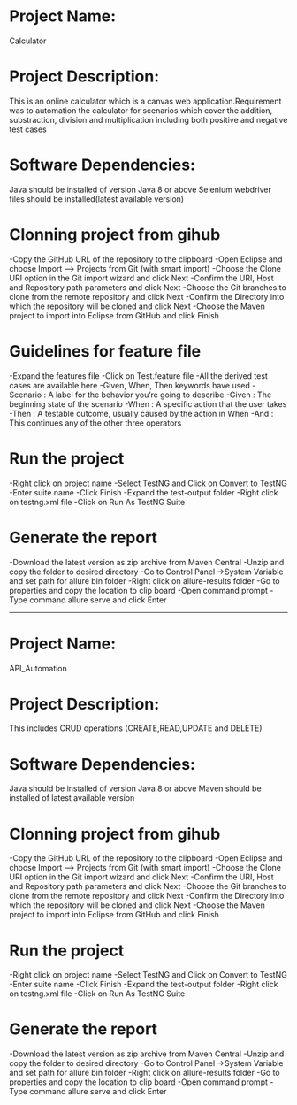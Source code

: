 # Project Name: 
Calculator

# Project Description: 
This is an online calculator which is a canvas web application.Requirement was to automation the calculator for scenarios which cover the addition, substraction, division and multiplication including both positive and negative test cases

# Software Dependencies:
Java should be installed of version Java 8 or above 
Selenium webdriver files should be installed(latest available version)

# Clonning project from gihub
 -Copy the GitHub URL of the repository to the clipboard
 -Open Eclipse and choose Import –> Projects from Git (with smart import)
 -Choose the Clone URI option in the Git import wizard and click Next
 -Confirm the URI, Host and Repository path parameters and click Next
 -Choose the Git branches to clone from the remote repository and click Next
 -Confirm the Directory into which the repository will be cloned and click Next
 -Choose the Maven project to import into Eclipse from GitHub and click Finish

# Guidelines for feature file
 -Expand the features file
 -Click on Test.feature file
 -All the derived test cases are available here
 -Given, When, Then keywords have used
 -Scenario : A label for the behavior you’re going to describe
 -Given : The beginning state of the scenario
 -When : A specific action that the user takes
 -Then : A testable outcome, usually caused by the action in When
 -And : This continues any of the other three operators  

# Run the project
 -Right click on project name
 -Select TestNG and Click on Convert to TestNG
 -Enter suite name
 -Click Finish
 -Expand the test-output folder
 -Right click on testng.xml file
 -Click on Run As TestNG Suite

# Generate the report
 -Download the latest version as zip archive from Maven Central
 -Unzip and copy the folder to desired directory
 -Go to Control Panel ->System Variable and set path for allure bin folder
 -Right click on allure-results folder
 -Go to properties and copy the location to clip board
 -Open command prompt
 -Type command allure serve <location of the allure-results folder> and click Enter
  
------------------------------------------------------------------------------------------------------------------------------------------------------------------  
  
# Project Name: 
API_Automation

# Project Description: 
This includes CRUD operations (CREATE,READ,UPDATE and DELETE)

# Software Dependencies:
Java should be installed of version Java 8 or above
Maven should be installed of latest available version  

# Clonning project from gihub
 -Copy the GitHub URL of the repository to the clipboard
 -Open Eclipse and choose Import –> Projects from Git (with smart import)
 -Choose the Clone URI option in the Git import wizard and click Next
 -Confirm the URI, Host and Repository path parameters and click Next
 -Choose the Git branches to clone from the remote repository and click Next
 -Confirm the Directory into which the repository will be cloned and click Next
 -Choose the Maven project to import into Eclipse from GitHub and click Finish  

# Run the project
 -Right click on project name
 -Select TestNG and Click on Convert to TestNG
 -Enter suite name
 -Click Finish
 -Expand the test-output folder
 -Right click on testng.xml file
 -Click on Run As TestNG Suite

# Generate the report
 -Download the latest version as zip archive from Maven Central
 -Unzip and copy the folder to desired directory
 -Go to Control Panel ->System Variable and set path for allure bin folder
 -Right click on allure-results folder
 -Go to properties and copy the location to clip board
 -Open command prompt
 -Type command allure serve <location of the allure-results folder> and click Enter
 
 








